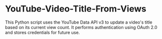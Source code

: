 # YouTube-Video-Title-From-Views
This Python script uses the YouTube Data API v3 to update a video's title based on its current view count. It performs authentication using OAuth 2.0 and stores credentials for future use.
